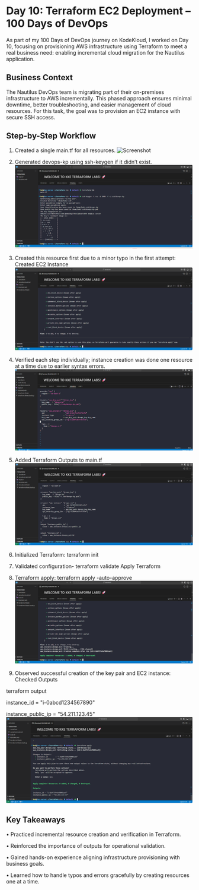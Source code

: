 # Day 10: Terraform EC2 Deployment – 100 Days of DevOps
As part of my 100 Days of DevOps journey on KodeKloud, I worked on Day 10, focusing on provisioning AWS infrastructure using Terraform to meet a real business need: enabling incremental cloud migration for the Nautilus application.

## Business Context
The Nautilus DevOps team is migrating part of their on-premises infrastructure to AWS incrementally. This phased approach ensures minimal downtime, better troubleshooting, and easier management of cloud resources. For this task, the goal was to provision an EC2 instance with secure SSH access.

## Step-by-Step Workflow
1. Created a single main.tf for all resources.
![Screenshot](screenshots/main.tf.png)

2. Generated devops-kp using ssh-keygen if it didn’t exist.
![Screenshot](screenshots/ssh-keygen.png)

4. Created this resource first due to a minor typo in the first attempt: Created EC2 Instance
![Screenshot](screenshots/terraform-apply1.png)

5. Verified each step individually; instance creation was done one resource at a time due to earlier syntax errors.
![Screenshot](screenshots/main.tf-correction.png)

6. Added Terraform Outputs to main.tf
![Screenshot](screenshots/main.tf-output.png)

7.	Initialized Terraform: terraform init

8. Validated configuration- terraform validate Apply Terraform

9. Terraform apply: terraform apply -auto-approve
![Screenshot](screenshots/terraform-apply2.png)

10. Observed successful creation of the key pair and EC2 instance: Checked Outputs

terraform output

instance_id = "i-0abcd1234567890"

instance_public_ip = "54.211.123.45"
![Screenshot](screenshots/terraform-output.png)
## Key Takeaways
•	Practiced incremental resource creation and verification in Terraform.

•	Reinforced the importance of outputs for operational validation.

•	Gained hands-on experience aligning infrastructure provisioning with business goals.

•	Learned how to handle typos and errors gracefully by creating resources one at a time.
